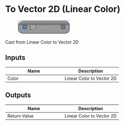 # To Vector 2D (Linear Color)

<div align="left" data-full-width="false">

<figure><img src="../../../../api/Math/Conversions/To_Vector_2D_(Linear_Color).png" alt=""><figcaption></figcaption></figure>

</div>

Cast from Linear Color to Vector 2D

## Inputs

<table><thead><tr><th width="170">Name</th><th>Description</th></tr></thead><tbody><tr><td>Color</td><td>Linear Color to Vector 2D</td></tr></tbody></table>

## Outputs

<table><thead><tr><th width="170">Name</th><th>Description</th></tr></thead><tbody><tr><td>Return Value</td><td>Linear Color to Vector 2D</td></tr></tbody></table>
